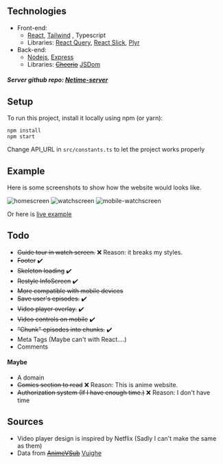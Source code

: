 ## Technologies

- Front-end:
  - [React](https://github.com/facebook/react), [Tailwind](https://github.com/tailwindlabs/tailwindcss)
    , Typescript
  - Libraries: [React Query](https://github.com/tannerlinsley/react-query), [React Slick](https://github.com/akiran/react-slick), [Plyr](https://github.com/sampotts/plyr)
- Back-end:
  - [Nodejs](https://github.com/nodejs), [Express](https://github.com/expressjs/express)
  - Libraries: <s>[Cheerio](https://github.com/cheeriojs/cheerio)</s> [JSDom](https://github.com/jsdom/jsdom)

##### Server github repo: [Netime-server](https://github.com/hoangvu12/Netime-server)

## Setup

To run this project, install it locally using npm (or yarn):

```
npm install
npm start
```

Change API_URL in `src/constants.ts` to let the project works properly

## Example

Here is some screenshots to show how the website would looks like.

![homescreen](https://i.ibb.co/zxJggGg/netime-vercel-app-3.png)
![watchscreen](https://user-images.githubusercontent.com/68330291/129450531-003515cb-49cc-4007-9bc0-ef36ddef2243.png)
![mobile-watchscreen](https://i.ibb.co/ch7kVDb/localhost-3000-watch-getter-robo-arc-episode-index-0-i-Phone-6-7-8-Plus.png)

Or here is [live example](https://netime.vercel.app)

## Todo

- <s>Guide tour in watch screen.</s> ❌ Reason: it breaks my styles.
- <s>Footer</s> ✔️
- <s>Skeleton loading</s> ✔️
- <s>Restyle InfoScreen</s> ✔️
- <s>More compatible with mobile devices</s>
- <s>Save user's episodes.</s> ✔️
- <s>Video player overlay.</s> ✔️
- <s>Video controls on mobile</s> ✔️
- <s>"Chunk" episodes into chunks.</s> ✔️
- Meta Tags (Maybe can't with React....)
- Comments

#### Maybe

- A domain
- <s>Comics section to read</s> ❌ Reason: This is anime website.
- <s>Authorization system (If I have enough time.)</s> ❌ Reason: I don't have time

## Sources

- Video player design is inspired by Netflix (Sadly I can't make the same as them)
- Data from <s>[AnimeVSub](https://animevietsub.tv)</s> [Vuighe](https://vuighe.com)
